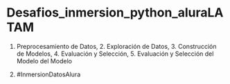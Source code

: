 # Desafios_inmersion_python_aluraLATAM
1. Preprocesamiento de Datos,  2. Exploración de Datos, 3. Construcción de Modelos, 4. Evaluación y Selección, 5. Evaluación y Selección del Modelo del Modelo

2. #InmersionDatosAlura 
